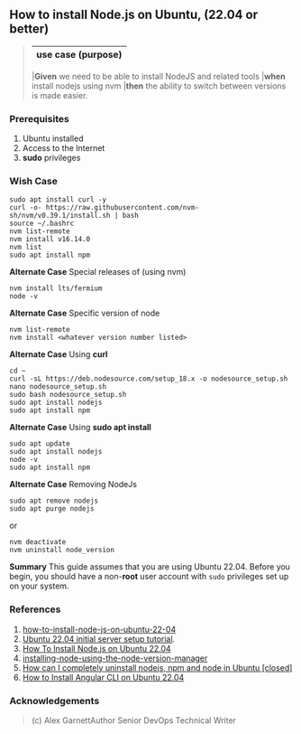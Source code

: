## How to install Node.js on Ubuntu, (22.04 or better)

> | use case (purpose) |
> | ------------------ |
>
>
> |**Given** we need to be able to install NodeJS and related tools
> |**when** install nodejs using nvm
> |**then** the ability to switch between versions is made easier.

### Prerequisites

1. Ubuntu installed
2. Access to the Internet
3. **sudo** privileges

### Wish Case

    sudo apt install curl -y
    curl -o- https://raw.githubusercontent.com/nvm-sh/nvm/v0.39.1/install.sh | bash
    source ~/.bashrc
    nvm list-remote
    nvm install v16.14.0
    nvm list
    sudo apt install npm

**Alternate Case**
Special releases of (using nvm)

    nvm install lts/fermium
    node -v

**Alternate Case**
Specific version of node

    nvm list-remote
    nvm install <whatever version number listed>

**Alternate Case**
Using **curl**

    cd ~
    curl -sL https://deb.nodesource.com/setup_18.x -o nodesource_setup.sh
    nano nodesource_setup.sh
    sudo bash nodesource_setup.sh
    sudo apt install nodejs
    sudo apt install npm

**Alternate Case**
Using **sudo apt install**

    sudo apt update
    sudo apt install nodejs
    node -v
    sudo apt install npm

**Alternate Case**
Removing NodeJs

    sudo apt remove nodejs
    sudo apt purge nodejs

or

    nvm deactivate
    nvm uninstall node_version

**Summary**
This guide assumes that you are using Ubuntu 22.04. Before you begin, you should have a non-**root** user account with `sudo` privileges set up on your system.

### References

1. [how-to-install-node-js-on-ubuntu-22-04](https://www.digitalocean.com/community/tutorials/how-to-install-node-js-on-ubuntu-22-04#option-3-installing-node-using-the-node-version-manager)
2. [Ubuntu 22.04 initial server setup tutorial](https://www.digitalocean.com/community/tutorials/initial-server-setup-with-ubuntu-22-04).
3. [How To Install Node.js on Ubuntu 22.04](https://www.digitalocean.com/community/tutorials/how-to-install-node-js-on-ubuntu-22-04)
4. [installing-node-using-the-node-version-manager](https://www.digitalocean.com/community/tutorials/how-to-install-node-js-on-ubuntu-22-04#option-3-installing-node-using-the-node-version-manager)
5. [How can I completely uninstall nodejs, npm and node in Ubuntu [closed]](https://stackoverflow.com/questions/32426601/how-can-i-completely-uninstall-nodejs-npm-and-node-in-ubuntu)
6. [How to Install Angular CLI on Ubuntu 22.04](https://tecadmin.net/how-to-install-angular-cli-on-ubuntu-22-04/)

### Acknowledgements

> (c) Alex GarnettAuthor
> Senior DevOps Technical Writer
